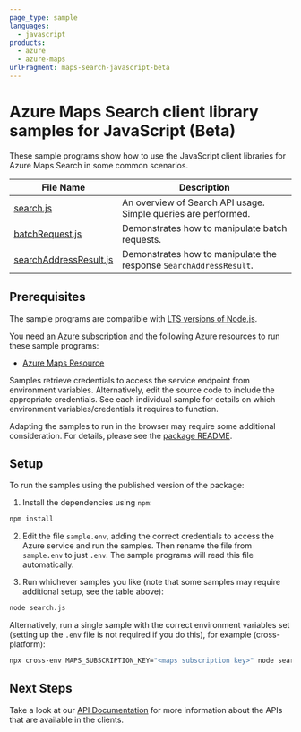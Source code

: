 ```yaml
---
page_type: sample
languages:
  - javascript
products:
  - azure
  - azure-maps
urlFragment: maps-search-javascript-beta
---
```


# Azure Maps Search client library samples for JavaScript (Beta)

These sample programs show how to use the JavaScript client libraries for Azure Maps Search in some common scenarios.

| **File Name**                                 | **Description**                                                    |
| --------------------------------------------- | ------------------------------------------------------------------ |
| [search.js][search]                           | An overview of Search API usage. Simple queries are performed.     |
| [batchRequest.js][batchrequest]               | Demonstrates how to manipulate batch requests.                     |
| [searchAddressResult.js][searchaddressresult] | Demonstrates how to manipulate the response `SearchAddressResult`. |

## Prerequisites

The sample programs are compatible with [LTS versions of Node.js](https://nodejs.org/about/releases/).

You need [an Azure subscription][freesub] and the following Azure resources to run these sample programs:

- [Azure Maps Resource][createinstance_azuremapsresource]

Samples retrieve credentials to access the service endpoint from environment variables. Alternatively, edit the source code to include the appropriate credentials. See each individual sample for details on which environment variables/credentials it requires to function.

Adapting the samples to run in the browser may require some additional consideration. For details, please see the [package README][package].

## Setup

To run the samples using the published version of the package:

1. Install the dependencies using `npm`:

```bash
npm install
```

2. Edit the file `sample.env`, adding the correct credentials to access the Azure service and run the samples. Then rename the file from `sample.env` to just `.env`. The sample programs will read this file automatically.

3. Run whichever samples you like (note that some samples may require additional setup, see the table above):

```bash
node search.js
```

Alternatively, run a single sample with the correct environment variables set (setting up the `.env` file is not required if you do this), for example (cross-platform):

```bash
npx cross-env MAPS_SUBSCRIPTION_KEY="<maps subscription key>" node search.js
```

## Next Steps

Take a look at our [API Documentation][apiref] for more information about the APIs that are available in the clients.

[search]: https://github.com/Azure/azure-sdk-for-js/blob/main/sdk/maps/maps-search/samples/v1-beta/javascript/search.js
[batchrequest]: https://github.com/Azure/azure-sdk-for-js/blob/main/sdk/maps/maps-search/samples/v1-beta/javascript/batchRequest.js
[searchaddressresult]: https://github.com/Azure/azure-sdk-for-js/blob/main/sdk/maps/maps-search/samples/v1-beta/javascript/searchAddressResult.js
[apiref]: <!-- TODO https://docs.microsoft.com/javascript/api/@azure/maps-search -->
[freesub]: https://azure.microsoft.com/free/
[createinstance_azuremapsresource]: https://docs.microsoft.com/azure/azure-maps/how-to-create-template
[package]: https://github.com/Azure/azure-sdk-for-js/tree/main/sdk/maps/maps-search/README.md
